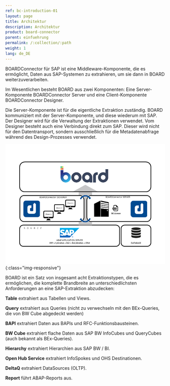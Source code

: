 ```yaml
---
ref: bc-introduction-01
layout: page
title: Architektur
description: Architektur
product: board-connector
parent: einfuehrung
permalink: /:collection/:path
weight: 1
lang: de_DE
---
```


BOARDConnector für SAP ist eine Middleware-Komponente, die es ermöglicht, Daten aus SAP-Systemen zu extrahieren, um sie dann in BOARD weiterzuverarbeiten.

Im Wesentlichen besteht BOARD aus zwei Komponenten: Eine Server-Komponente BOARDConnector Server und eine Client-Komponente BOARDConnector Designer.

Die Server-Komponente ist für die eigentliche Extraktion zuständig. BOARD kommuniziert mit der Server-Komponente, und diese wiederum mit SAP. Der Designer wird für die Verwaltung der Extraktionen verwendet. Vom Designer besteht auch eine Verbindung direkt zum SAP. Dieser wird nicht für den Datentransport, sondern ausschließlich für die Metadatenabfrage während des Design-Prozesses verwendet. 


![Architecture-01](/img/content/Architecture-01.png){:class="img-responsive"}

 
BOARD ist ein Satz von insgesamt acht Extraktionstypen, die es ermöglichen, die komplette Brandbreite an unterschiedlichsten Anforderungen an eine SAP-Extraktion abzudecken:

**Table** extrahiert aus Tabellen und Views.

**Query** extrahiert aus Queries (nicht zu verwechseln mit den BEx-Queries, die von BW Cube abgedeckt werden)

**BAPI** extrahiert Daten aus BAPIs und RFC-Funktionsbausteinen.

**BW Cube** extrahiert flache Daten aus SAP BW InfoCubes und QueryCubes (auch bekannt als BEx-Queries).

**Hierarchy** extrahiert Hierarchien aus SAP BW / BI.

**Open Hub Service** extrahiert InfoSpokes und OHS Destinationen.

**DeltaQ** extrahiert DataSources (OLTP).

**Report** führt ABAP-Reports aus.
